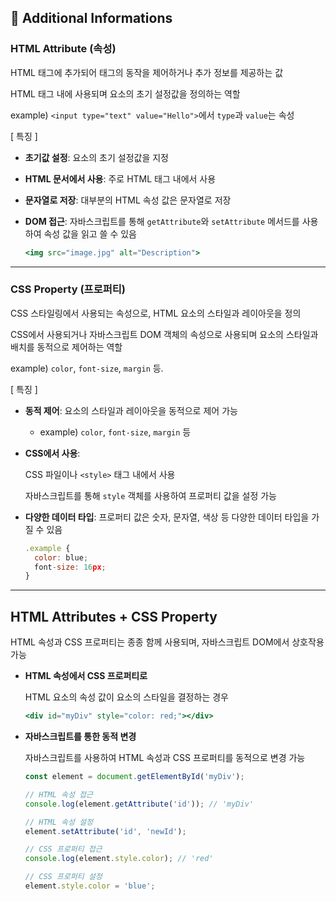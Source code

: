 ## 🧐 Additional Informations

### HTML Attribute (속성)

HTML 태그에 추가되어 태그의 동작을 제어하거나 추가 정보를 제공하는 값

HTML 태그 내에 사용되며 요소의 초기 설정값을 정의하는 역할

example)  `<input type="text" value="Hello">`에서 `type`과 `value`는 속성

[ 특징 ]

- **초기값 설정**: 요소의 초기 설정값을 지정
- **HTML 문서에서 사용**: 주로 HTML 태그 내에서 사용
- **문자열로 저장**: 대부분의 HTML 속성 값은 문자열로 저장
- **DOM 접근**: 자바스크립트를 통해 `getAttribute`와 `setAttribute` 메서드를 사용하여 속성 값을 읽고 쓸 수 있음
    
    ```jsx
    <img src="image.jpg" alt="Description">
    ```
    

---

### CSS Property (프로퍼티)

CSS 스타일링에서 사용되는 속성으로, HTML 요소의 스타일과 레이아웃을 정의

CSS에서 사용되거나 자바스크립트 DOM 객체의 속성으로 사용되며 요소의 스타일과 배치를 동적으로 제어하는 역할

example) `color`, `font-size`, `margin` 등.

[ 특징 ]

- **동적 제어**: 요소의 스타일과 레이아웃을 동적으로 제어 가능
    - example) `color`, `font-size`, `margin` 등
- **CSS에서 사용**:
    
    CSS 파일이나 `<style>` 태그 내에서 사용
    
    자바스크립트를 통해 `style` 객체를 사용하여 프로퍼티 값을 설정 가능
    
- **다양한 데이터 타입**: 프로퍼티 값은 숫자, 문자열, 색상 등 다양한 데이터 타입을 가질 수 있음
    
    ```jsx
    .example {
      color: blue;
      font-size: 16px;
    }
    ```
    

---

## HTML Attributes + CSS Property

HTML 속성과 CSS 프로퍼티는 종종 함께 사용되며, 자바스크립트 DOM에서 상호작용 가능

- **HTML 속성에서 CSS 프로퍼티로**
    
    HTML 요소의 속성 값이 요소의 스타일을 결정하는 경우
    
    ```jsx
    <div id="myDiv" style="color: red;"></div>
    ```
    
- **자바스크립트를 통한 동적 변경**
    
    자바스크립트를 사용하여 HTML 속성과 CSS 프로퍼티를 동적으로 변경 가능
    
    ```jsx
    const element = document.getElementById('myDiv');
    
    // HTML 속성 접근
    console.log(element.getAttribute('id')); // 'myDiv'
    
    // HTML 속성 설정
    element.setAttribute('id', 'newId');
    
    // CSS 프로퍼티 접근
    console.log(element.style.color); // 'red'
    
    // CSS 프로퍼티 설정
    element.style.color = 'blue';
    ```